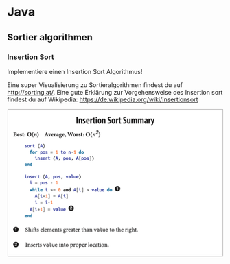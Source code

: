 # Java 

## Sortier algorithmen

### Insertion Sort

Implementiere einen Insertion Sort Algorithmus!

Eine super Visualisierung zu Sortieralgorithmen findest du auf http://sorting.at/. 
Eine gute Erklärung zur Vorgehensweise des Insertion sort findest du auf Wikipedia: https://de.wikipedia.org/wiki/Insertionsort

![selection-sort](selection_sort.png)